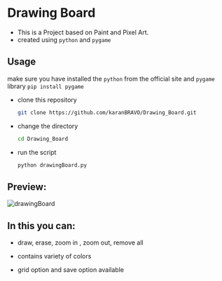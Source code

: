 # Drawing Board

- This is a Project based on Paint and Pixel Art.
- created using `python` and `pygame`

## Usage

make sure you have installed the `python` from the official site and `pygame` library `pip install pygame`

- clone this repository

  ```bash
  git clone https://github.com/karanBRAVO/Drawing_Board.git
  ```

- change the directory

  ```bash
  cd Drawing_Board
  ```

- run the script

  ```bash
  python drawingBoard.py
  ```

## Preview:
![drawingBoard](https://user-images.githubusercontent.com/77043443/193540844-a28a5069-07b6-4f4e-a579-f6b65c061a1b.png)

## In this you can:

- draw, erase, zoom in , zoom out, remove all

- contains variety of colors

- grid option and save option available
